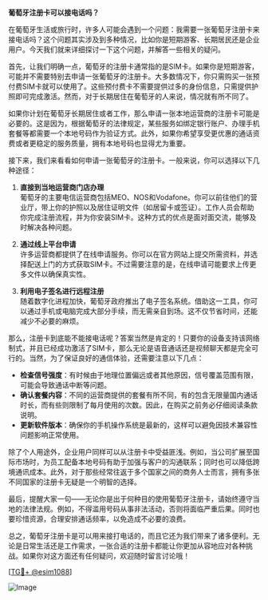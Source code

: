 **葡萄牙注册卡可以接电话吗？**

在葡萄牙生活或旅行时，许多人可能会遇到一个问题：我需要一张葡萄牙注册卡来接电话吗？这个问题其实涉及到多种情况，比如你是短期游客、长期居民还是企业用户。今天我们就来详细探讨一下这个问题，并解答一些相关的疑问。

首先，让我们明确一点，葡萄牙的注册卡通常指的是SIM卡。如果你是短期游客，可能并不需要特别去申请一张葡萄牙的注册卡。大多数情况下，你只需购买一张预付费SIM卡就可以使用了。这些预付费卡不需要提供过多的身份信息，只需提供护照即可完成激活。然而，对于长期居住在葡萄牙的人来说，情况就有所不同了。

如果你计划在葡萄牙长期居住或者工作，那么申请一张本地运营商的注册卡可能是必要的。这是因为，根据葡萄牙的法律规定，某些服务如绑定银行账户、办理手机套餐等都需要一个本地号码作为验证方式。此外，如果你希望享受更优惠的通话资费或者更稳定的服务质量，拥有本地号码也显得尤为重要。

接下来，我们来看看如何申请一张葡萄牙的注册卡。一般来说，你可以选择以下几种途径：

1. **直接到当地运营商门店办理**  
   葡萄牙的主要电信运营商包括MEO、NOS和Vodafone。你可以前往他们的营业厅，带上你的护照以及居住证明文件（如居留卡或签证）。工作人员会帮助你完成注册流程，并为你安装SIM卡。这种方式的优点是面对面交流，能够及时解决各种问题。

2. **通过线上平台申请**  
   许多运营商都提供了在线申请服务。你可以在官方网站上提交所需资料，并选择配送上门的方式获取SIM卡。不过需要注意的是，在线申请可能要求上传更多文件以确保真实性。

3. **利用电子签名进行远程注册**  
   随着数字化进程加快，葡萄牙政府推出了电子签名系统。借助这一工具，你可以通过手机或电脑完成大部分手续，而无需亲自到场。这不仅节省时间，还能减少不必要的麻烦。

那么，注册卡到底能不能接电话呢？答案当然是肯定的！只要你的设备支持该网络制式，并且已经成功激活了SIM卡，那么无论是语音通话还是视频聊天都是完全可行的。当然，为了保证良好的通信体验，还需要注意以下几点：

- **检查信号强度**：有时候由于地理位置偏远或者其他原因，信号覆盖范围有限，可能会导致通话中断等问题。
- **确认套餐内容**：不同的运营商提供的套餐有所不同，有的包含无限量国内通话时长，而有些则限制了每月使用的次数。因此，在购买之前务必仔细阅读条款说明。
- **更新软件版本**：确保你的手机操作系统是最新的，这样可以避免因技术兼容性问题影响正常使用。

除了个人用途外，企业用户同样可以从注册卡中受益匪浅。例如，当公司扩展至国际市场时，为员工配备本地号码有助于加强与客户的沟通联系；同时也可以降低跨境通讯成本。此外，对于那些经常往返于多个国家之间的商务人士而言，拥有多张不同国家的注册卡无疑是一个明智的选择。

最后，提醒大家一句——无论你是出于何种目的使用葡萄牙注册卡，请始终遵守当地的法律法规。例如，不得滥用号码从事非法活动，否则将面临严重后果。同时也要珍惜资源，合理安排通话频率，以免造成不必要的浪费。

总之，葡萄牙注册卡是可以用来接打电话的，而且它还为我们带来了诸多便利。无论是日常生活还是工作需求，一张合适的注册卡都能让你更加从容地应对各种挑战。如果你对这方面还有任何疑问，欢迎随时留言讨论哦！

[[TG💪+ @esim1088](https://t.me/s/esim1088)]

![Image](https://i.postimg.cc/4NQfJmqS/Snipaste-2025-05-13-00-14-12.png)